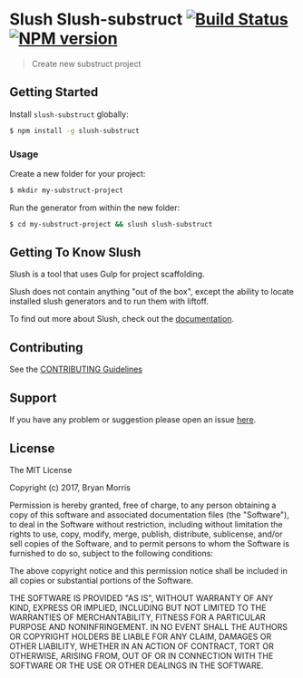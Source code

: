# Slush Slush-substruct [![Build Status](https://secure.travis-ci.org/internalfx/slush-substruct.png?branch=master)](https://travis-ci.org/internalfx/slush-substruct) [![NPM version](https://badge-me.herokuapp.com/api/npm/slush-substruct.png)](http://badges.enytc.com/for/npm/slush-substruct)

> Create new substruct project


## Getting Started

Install `slush-substruct` globally:

```bash
$ npm install -g slush-substruct
```

### Usage

Create a new folder for your project:

```bash
$ mkdir my-substruct-project
```

Run the generator from within the new folder:

```bash
$ cd my-substruct-project && slush slush-substruct
```

## Getting To Know Slush

Slush is a tool that uses Gulp for project scaffolding.

Slush does not contain anything "out of the box", except the ability to locate installed slush generators and to run them with liftoff.

To find out more about Slush, check out the [documentation](https://github.com/slushjs/slush).

## Contributing

See the [CONTRIBUTING Guidelines](https://github.com/internalfx/slush-substruct/blob/master/CONTRIBUTING.md)

## Support
If you have any problem or suggestion please open an issue [here](https://github.com/internalfx/slush-substruct/issues).

## License

The MIT License

Copyright (c) 2017, Bryan Morris

Permission is hereby granted, free of charge, to any person
obtaining a copy of this software and associated documentation
files (the "Software"), to deal in the Software without
restriction, including without limitation the rights to use,
copy, modify, merge, publish, distribute, sublicense, and/or sell
copies of the Software, and to permit persons to whom the
Software is furnished to do so, subject to the following
conditions:

The above copyright notice and this permission notice shall be
included in all copies or substantial portions of the Software.

THE SOFTWARE IS PROVIDED "AS IS", WITHOUT WARRANTY OF ANY KIND,
EXPRESS OR IMPLIED, INCLUDING BUT NOT LIMITED TO THE WARRANTIES
OF MERCHANTABILITY, FITNESS FOR A PARTICULAR PURPOSE AND
NONINFRINGEMENT. IN NO EVENT SHALL THE AUTHORS OR COPYRIGHT
HOLDERS BE LIABLE FOR ANY CLAIM, DAMAGES OR OTHER LIABILITY,
WHETHER IN AN ACTION OF CONTRACT, TORT OR OTHERWISE, ARISING
FROM, OUT OF OR IN CONNECTION WITH THE SOFTWARE OR THE USE OR
OTHER DEALINGS IN THE SOFTWARE.
